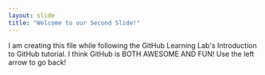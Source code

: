 ```yaml
---
layout: slide
title: "Welcome to our Second Slide!"
---
```

I am creating this file while following the GitHub Learning Lab's Introduction to GitHub tutorial.
I think GitHub is BOTH AWESOME AND FUN!
Use the left arrow to go back!
